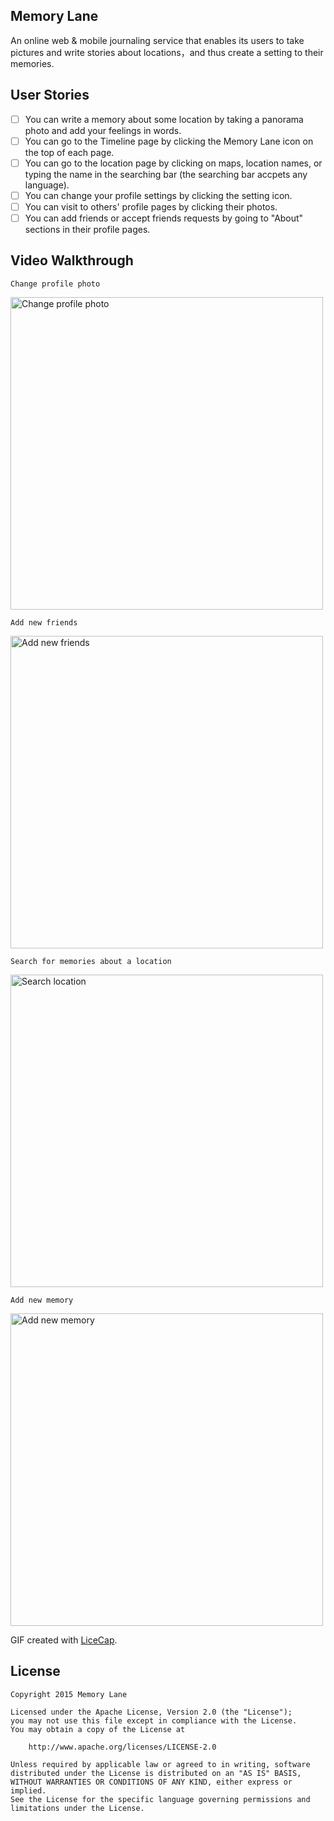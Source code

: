 
## Memory Lane

An online web & mobile journaling service that enables its users to take pictures and write stories about locations，and thus create a setting to their memories.

## User Stories

* [ ] You can write a memory about some location by taking a panorama photo and add your feelings in words. 
* [ ] You can go to the Timeline page by clicking the Memory Lane icon on the top of each page.
* [ ] You can go to the location page by clicking on maps, location names, or typing the name in the searching bar (the searching bar accpets any language).
* [ ] You can change your profile settings by clicking the setting icon.
* [ ] You can visit to others' profile pages by clicking their photos.
* [ ] You can add friends or accept friends requests by going to "About" sections in their profile pages.

## Video Walkthrough 

    Change profile photo
<img src='http://i.imgur.com/1Fg3HbX.gif' title='Change profile photo' width='500' alt='Change profile photo' />

    Add new friends
<img src='http://i.imgur.com/Q6T4TIJ.gif' title='Add new friends' width='500' alt='Add new friends' />

    Search for memories about a location
<img src='http://i.imgur.com/0R1ggXW.gif' title='Search location' width='500' alt='Search location' />

    Add new memory
<img src='http://i.imgur.com/zxWzLAH.gif' title='Add new memory' width='500' alt='Add new memory' />

GIF created with [LiceCap](http://www.cockos.com/licecap/).

## License

    Copyright 2015 Memory Lane

    Licensed under the Apache License, Version 2.0 (the "License");
    you may not use this file except in compliance with the License.
    You may obtain a copy of the License at

        http://www.apache.org/licenses/LICENSE-2.0

    Unless required by applicable law or agreed to in writing, software
    distributed under the License is distributed on an "AS IS" BASIS,
    WITHOUT WARRANTIES OR CONDITIONS OF ANY KIND, either express or implied.
    See the License for the specific language governing permissions and
    limitations under the License.
